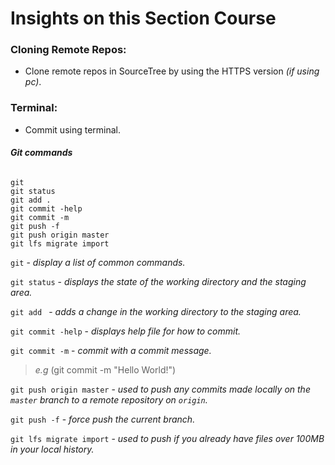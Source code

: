 # Insights on this Section Course
### Cloning Remote Repos:
- Clone remote repos in SourceTree by using the HTTPS version *(if using pc)*.
### Terminal:
- Commit using terminal.
###### **Git commands**
```
git
git status
git add .
git commit -help
git commit -m
git push -f
git push origin master
git lfs migrate import
```
`git` - _display a list of common commands._

`git status` - _displays the state of the working directory and the staging area._

`git add ` - _adds a change in the working directory to the staging area._

`git commit -help` - _displays help file for how to commit._

`git commit -m` - _commit with a commit message._
>  _e.g_ (git commit -m "Hello World!")

`git push origin master` - _used to push any commits made locally on the `master` branch to a remote repository on `origin`._

`git push -f` - _force push the current branch._

`git lfs migrate import` - _used to push if you already have files over 100MB in your local history._
